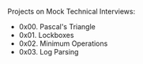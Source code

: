 Projects on Mock Technical Interviews:

- 0x00. Pascal's Triangle
- 0x01. Lockboxes
- 0x02. Minimum Operations
- 0x03. Log Parsing

